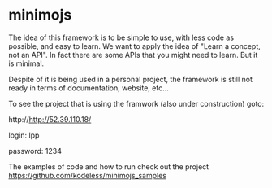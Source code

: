 # minimojs
The idea of this framework is to be simple to use, with less code as possible, and easy to learn. We want to apply the idea of "Learn a concept, not an API". In fact there are some APIs that you might need to learn. But it is minimal.


Despite of it is being used in a personal project, the framework is still not ready in terms of documentation, website, etc...

To see the project that is using the framwork (also under construction) goto:

http://http://52.39.110.18/

login: lpp

password: 1234

The examples of code and how to run check out the project https://github.com/kodeless/minimojs_samples
